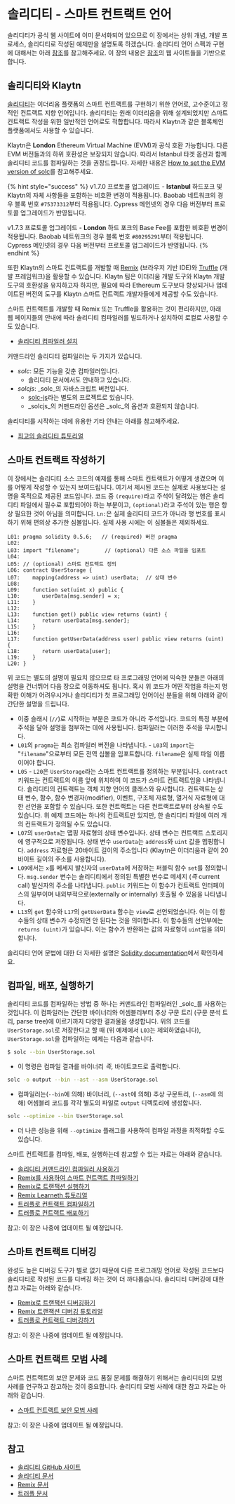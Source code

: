 # 솔리디티 - 스마트 컨트랙트 언어 <a id="solidity-smart-contract-language"></a>

솔리디티가 공식 웹 사이트에 이미 문서화되어 있으므로 이 장에서는 상위 개념, 개발 프로세스, 솔리디티로 작성된 예제만을 설명토록 하겠습니다. 솔리디티 언어 스펙과 구현에 대해서는 아래 [참조](#references)를 참고해주세요. 이 장의 내용은 [참조](#references)의 웹 사이트들을 기반으로 합니다.

## 솔리디티와 Klaytn <a id="solidity-and-klaytn"></a>

[솔리디티](https://github.com/ethereum/solidity)는 이더리움 플랫폼의 스마트 컨트랙트를 구현하기 위한 언어로, 고수준이고 정적인 컨트랙트 지향 언어입니다. 솔리디티는 원래 이더리움을 위해 설계되었지만 스마트 컨트랙트 작성을 위한 일반적인 언어로도 적합합니다. 따라서 Klaytn과 같은 블록체인 플랫폼에서도 사용할 수 있습니다.

Klaytn은 **London** Ethereum Virtual Machine (EVM)과 공식 호환 가능합니다. 다른 EVM 버전들과의 하위 호환성은 보장되지 않습니다. 따라서 Istanbul 타겟 옵션과 함께 솔리디티 코드를 컴파일하는 것을 권장드립니다. 자세한 내용은 [How to set the EVM version of solc](https://solidity.readthedocs.io/en/latest/using-the-compiler.html#setting-the-evm-version-to-target)를 참고해주세요.

{% hint style="success" %}
v1.7.0 프로토콜 업그레이드 - **Istanbul** 하드포크 및 Klaytn의 자체 사항들을 포함하는 비호환 변경이 적용됩니다. Baobab 네트워크의 경우 블록 번호 `#75373312`부터 적용됩니다. Cypress 메인넷의 경우 다음 버전부터 프로토콜 업그레이드가 반영됩니다.

v1.7.3 프로토콜 업그레이드 - **London** 하드 포크의 Base Fee를 포함한 비호환 변경이 적용됩니다. Baobab 네트워크의 경우 블록 번호 `#80295291`부터 적용됩니다. Cypress 메인넷의 경우 다음 버전부터 프로토콜 업그레이드가 반영됩니다.
{% endhint %}

또한 Klaytn의 스마트 컨트랙트를 개발할 때 [Remix](https://remix.ethereum.org/) \(브라우저 기반 IDE\)와 [Truffle](https://github.com/trufflesuite/truffle) \(개발 프레임워크\)을 활용할 수 있습니다. Klaytn 팀은 이더리움 개발 도구와 Klaytn 개발 도구의 호환성을 유지하고자 하지만, 필요에 따라 Ethereum 도구보다 향상되거나 업데이트된 버전의 도구를 Klaytn 스마트 컨트랙트 개발자들에게 제공할 수도 있습니다.

스마트 컨트랙트를 개발할 때 Remix 또는 Truffle을 활용하는 것이 편리하지만, 아래 웹 페이지들의 안내에 따라 솔리디티 컴파일러를 빌드하거나 설치하여 로컬로 사용할 수도 있습니다.

* [솔리디티 컴파일러 설치](https://docs.soliditylang.org/en/latest/installing-solidity.html)

커맨드라인 솔리디티 컴파일러는 두 가지가 있습니다.

* _solc_: 모든 기능을 갖춘 컴파일러입니다.
  * 솔리디티 문서에서도 안내하고 있습니다.
* _solcjs_: _solc_의 자바스크립트 버전입니다.
  * [solc-js](https://github.com/ethereum/solc-js)라는 별도의 프로젝트로 있습니다.
  * _solcjs_의 커맨드라인 옵션은 _solc_의 옵션과 호환되지 않습니다.

솔리디티를 시작하는 데에 유용한 기타 안내는 아래를 참고해주세요.

* [최고의 솔리디티 튜토리얼](https://medium.com/coinmonks/top-solidity-tutorials-4e7adcacced8)

## 스마트 컨트랙트 작성하기 <a id="how-to-write-a-smart-contract"></a>

이 장에서는 솔리디티 소스 코드의 예제를 통해 스마트 컨트랙트가 어떻게 생겼으며 이를 어떻게 작성할 수 있는지 보여드립니다. 여기서 제시된 코드는 실제로 사용보다는 설명을 목적으로 제공된 코드입니다. 코드 중 `(require)`라고 주석이 달려있는 행은 솔리디티 파일에서 필수로 포함되어야 하는 부분이고, `(optional)`라고 주석이 있는 행은 항상 필요한 것이 아님을 의미합니다. `Ln:`은 실제 솔리디티 코드가 아니라 행 번호를 표시하기 위해 편의상 추가한 심볼입니다. 실제 사용 시에는 이 심볼들은 제외하세요.

```text
L01: pragma solidity 0.5.6;   // (required) 버전 pragma
L02:
L03: import "filename";        // (optional) 다른 소스 파일을 임포트
L04:
L05: // (optional) 스마트 컨트랙트 정의
L06: contract UserStorage {
L07:    mapping(address => uint) userData;  // 상태 변수
L08:
L09:    function set(uint x) public {
L10:       userData[msg.sender] = x;
L11:    }
L12:
L13:    function get() public view returns (uint) {
L14:       return userData[msg.sender];
L15:    }
L16:
L17:    function getUserData(address user) public view returns (uint) {
L18:       return userData[user];
L19:    }
L20: }
```

위 코드는 별도의 설명이 필요치 않으므로 타 프로그래밍 언어에 익숙한 분들은 아래의 설명을 건너뛰어 다음 장으로 이동하셔도 됩니다. 혹시 위 코드가 어떤 작업을 하는지 명확한 이해가 어려우시거나 솔리디티가 첫 프로그래밍 언어이신 분들을 위해 아래와 같이 간단한 설명을 드립니다.

* 이중 슬래시 \(`//`\)로 시작하는 부분은 코드가 아니라 주석입니다. 코드의 특정 부분에 주석을 달아 설명을 첨부하는 데에 사용됩니다.  컴파일러는 이러한 주석을 무시합니다.
* `L01`의 `pragma`는 최소 컴파일러 버전을 나타냅니다.  - `L03`의 `import`는 "`filename`"으로부터 모든 전역 심볼을 임포트합니다.  `filename`은 실제 파일 이름이어야 합니다.
* `L05` - `L20`은 `UserStorage`라는 스마트 컨트랙트를 정의하는 부분입니다.  `contract` 키워드는 컨트랙트의 이름 앞에 위치하여 이 코드가 스마트 컨트랙트임을 나타냅니다.  솔리디티의 컨트랙트는 객체 지향 언어의 클래스와 유사합니다.  컨트랙트는 상태 변수, 함수, 함수 변경자(modifier), 이벤트, 구조체 자료형, 열거식 자료형에 대한 선언을 포함할 수 있습니다.  또한 컨트랙트는 다른 컨트랙트로부터 상속될 수도 있습니다.  위 예제 코드에는 하나의 컨트랙트만 있지만, 한 솔리디티 파일에 여러 개의 컨트랙트가 정의될 수도 있습니다.
* `L07`의 `userData`는 맵핑 자료형의 상태 변수입니다.  상태 변수는 컨트랙트 스토리지에 영구적으로 저장됩니다.  상태 변수 `userData`는 `address`와 `uint` 값을 맵핑합니다.  `address` 자료형은 20바이트 길이의 주소입니다 \(Klaytn은 이더리움과 같이 20바이트 길이의 주소를 사용합니다\).
* `L09`에서는 `x`를 메세지 발신자의 `userData`에 저장하는 퍼블릭 함수 `set`를 정의합니다.  `msg.sender` 변수는 솔리디티에서 정의된 특별한 변수로 메세지 \(_즉_ current call\) 발신자의 주소를 나타냅니다.  `public` 키워드는 이 함수가 컨트랙트 인터페이스의 일부이며 내외부적으로\(externally or internally\) 호출될 수 있음을 나타냅니다.
* `L13`의 `get` 함수와 `L17`의 `getUserData` 함수는 `view`로 선언되었습니다. 이는 이 함수들의 상태 변수가 수정되면 안 된다는 것을 의미합니다.  이 함수들의 선언부에는 `returns (uint)`가 있습니다. 이는 함수가 반환하는 값의 자료형이 `uint`임을 의미합니다.

솔리디티 언어 문법에 대한 더 자세한 설명은 [Solidity documentation](https://docs.soliditylang.org/)에서 확인하세요.

## 컴파일, 배포, 실행하기 <a id="how-to-compile-deploy-and-execute"></a>

솔리디티 코드를 컴파일하는 방법 중 하나는 커맨드라인 컴파일러인 _solc_를 사용하는 것입니다. 이 컴파일러는 간단한 바이너리와 어셈블리부터 추상 구문 트리 \(구문 분석 트리, parse tree\)에 이르기까지 다양한 결과물을 생성합니다. 위의 코드를 `UserStorage.sol`로 저장한다고 할 때 \(위 예제에서 `L03`는 제외하였습니다\), `UserStorage.sol`을 컴파일하는 예제는 다음과 같습니다.

```bash
$ solc --bin UserStorage.sol
```

* 이 명령은 컴파일 결과를 바이너리 _즉_, 바이트코드로 출력합니다.

```bash
solc -o output --bin --ast --asm UserStorage.sol
```

* 컴파일러는\(`--bin`에 의해\) 바이너리, \(`--ast`에 의해\) 추상 구문트리, \(`--asm`에 의해\) 어셈블리 코드를 각각 별도의 파일로 `output` 디렉토리에 생성합니다.

```bash
solc --optimize --bin UserStorage.sol
```

* 더 나은 성능을 위해 `--optimize` 플래그를 사용하여 컴파일 과정을 최적화할 수도 있습니다.

스마트 컨트랙트를 컴파일, 배포, 실행하는데 참고할 수 있는 자료는 아래와 같습니다.

* [솔리디티 커맨드라인 컴파일러 사용하기](https://docs.soliditylang.org/en/latest/using-the-compiler.html)
* [Remix를 사용하여 스마트 컨트랙트 컴파일하기](https://remix-ide.readthedocs.io/en/stable/compile.html)
* [Remix로 트랜잭션 실행하기](https://remix-ide.readthedocs.io/en/stable/run.html)
* [Remix Learneth 튜토리얼](https://remix-ide.readthedocs.io/en/latest/remix_tutorials_learneth.html)
* [트러플로 컨트랙트 컴파일하기](https://trufflesuite.com/docs/truffle/getting-started/compiling-contracts)
* [트러플로 컨트랙트 배포하기](https://trufflesuite.com/docs/truffle/getting-started/running-migrations)

참고: 이 장은 나중에 업데이트 될 예정입니다.

## 스마트 컨트랙트 디버깅 <a id="debugging-smart-contracts"></a>

완성도 높은 디버깅 도구가 별로 없기 때문에 다른 프로그래밍 언어로 작성된 코드보다 솔리디티로 작성된 코드를 디버깅 하는 것이 더 까다롭습니다. 솔리디티 디버깅에 대한 참고 자료는 아래와 같습니다.

* [Remix로 트랜잭션 디버깅하기](https://remix-ide.readthedocs.io/en/latest/debugger.html)
* [Remix 트랜잭션 디버깅 튜토리얼](https://remix-ide.readthedocs.io/en/latest/tutorial_debug.html)
* [트러플로 컨트랙트 디버깅하기](https://trufflesuite.com/docs/truffle/getting-started/debugging-your-contracts)

참고: 이 장은 나중에 업데이트 될 예정입니다.

## 스마트 컨트랙트 모범 사례 <a id="smart-contract-best-practices"></a>

스마트 컨트랙트의 보안 문제와 코드 품질 문제를 해결하기 위해서는 솔리디티의 모범 사례를 연구하고 참고하는 것이 중요합니다. 솔리디티 모범 사례에 대한 참고 자료는 아래와 같습니다.

* [스마트 컨트랙트 보안 모범 사례](https://github.com/ConsenSys/smart-contract-best-practices)

참고: 이 장은 나중에 업데이트 될 예정입니다.

## 참고 <a id="references"></a>

* [솔리디티 GitHub 사이트](https://github.com/ethereum/solidity)
* [솔리디티 문서](https://solidity.readthedocs.io/en/latest/index.html)
* [Remix 문서](https://remix-ide.readthedocs.io/en/latest/)
* [트러플 문서](https://trufflesuite.com/docs/truffle/overview)
